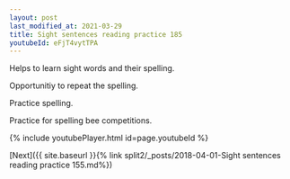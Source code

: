 ```yaml
---
layout: post
last_modified_at: 2021-03-29
title: Sight sentences reading practice 185
youtubeId: eFjT4vytTPA
---
```

 
 
Helps to learn sight words and their spelling.

Opportunitiy to repeat the spelling. 

Practice spelling. 
 
Practice for spelling bee competitions. 
 
{% include youtubePlayer.html id=page.youtubeId %}
 
 

[Next]({{ site.baseurl }}{% link  split2/_posts/2018-04-01-Sight sentences reading practice 155.md%})
 
